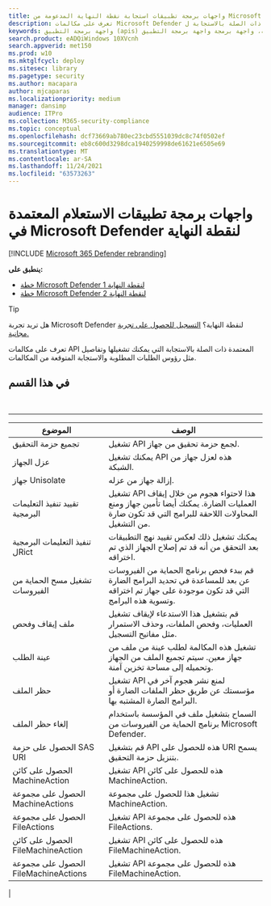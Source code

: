 ```yaml
---
title: واجهات برمجة تطبيقات استجابة نقطة النهاية المدعومة من Microsoft Defender
description: تعرف على مكالمات Microsoft Defender المحددة ذات الصلة بالاستجابة ل API لنقطة النهاية.
keywords: واجهة برمجة التطبيق (apis) للاستجابة، واجهة برمجة واجهة برمجة التطبيق (apis) الرسوم البيانية، apis المعتمدة، الممثل، التنبيهات، الجهاز، المستخدم، المجال، ip، الملف
search.product: eADQiWindows 10XVcnh
search.appverid: met150
ms.prod: w10
ms.mktglfcycl: deploy
ms.sitesec: library
ms.pagetype: security
ms.author: macapara
author: mjcaparas
ms.localizationpriority: medium
manager: dansimp
audience: ITPro
ms.collection: M365-security-compliance
ms.topic: conceptual
ms.openlocfilehash: dcf73669ab780ec23cbd5551039dc8c74f0502ef
ms.sourcegitcommit: eb8c600d3298dca1940259998de61621e6505e69
ms.translationtype: MT
ms.contentlocale: ar-SA
ms.lasthandoff: 11/24/2021
ms.locfileid: "63573263"
---
```

# <a name="supported-microsoft-defender-for-endpoint-query-apis"></a>واجهات برمجة تطبيقات الاستعلام المعتمدة في Microsoft Defender لنقطة النهاية

[!INCLUDE [Microsoft 365 Defender rebranding](../../includes/microsoft-defender.md)]


**ينطبق على:**
- [خطة Microsoft Defender لنقطة النهاية 1](https://go.microsoft.com/fwlink/?linkid=2154037)
- [خطة Microsoft Defender لنقطة النهاية 2](https://go.microsoft.com/fwlink/?linkid=2154037)

> [!TIP]
> هل تريد تجربة Microsoft Defender لنقطة النهاية؟ [التسجيل للحصول على تجربة مجانية.](https://signup.microsoft.com/create-account/signup?products=7f379fee-c4f9-4278-b0a1-e4c8c2fcdf7e&ru=https://aka.ms/MDEp2OpenTrial?ocid=docs-wdatp-supported-response-apis-abovefoldlink)

تعرف على مكالمات API المعتمدة ذات الصلة بالاستجابة التي يمكنك تشغيلها وتفاصيل مثل رؤوس الطلبات المطلوبة والاستجابة المتوقعة من المكالمات.

## <a name="in-this-section"></a>في هذا القسم

<br>

****

|الموضوع|الوصف|
|---|---|
|تجميع حزمة التحقيق|تشغيل API لجمع حزمة تحقيق من جهاز.|
|عزل الجهاز|يمكنك تشغيل API هذه لعزل جهاز من الشبكة.|
|جهاز Unisolate|إزالة جهاز من عزله.|
|تقييد تنفيذ التعليمات البرمجية|تشغيل API هذا لاحتواء هجوم من خلال إيقاف العمليات الضارة. يمكنك أيضا تأمين جهاز ومنع المحاولات اللاحقة للبرامج التي قد تكون ضارة من التشغيل.|
|تنفيذ التعليمات البرمجية لRict|يمكنك تشغيل ذلك لعكس تقييد نهج التطبيقات بعد التحقق من أنه قد تم إصلاح الجهاز الذي تم اختراقه.|
|تشغيل مسح الحماية من الفيروسات|قم ببدء فحص برنامج الحماية من الفيروسات عن بعد للمساعدة في تحديد البرامج الضارة التي قد تكون موجودة على جهاز تم اختراقه وتسوية هذه البرامج.|
|ملف إيقاف وفحص|قم بتشغيل هذا الاستدعاء لإيقاف تشغيل العمليات، وفحص الملفات، وحذف الاستمرار مثل مفاتيح التسجيل.|
|عينة الطلب|تشغيل هذه المكالمة لطلب عينة من ملف من جهاز معين. سيتم تجميع الملف من الجهاز وتحميله إلى مساحة تخزين آمنة.|
|حظر الملف|تشغيل API لمنع نشر هجوم آخر في مؤسستك عن طريق حظر الملفات الضارة أو البرامج الضارة المشتبه بها.|
|إلغاء حظر الملف|السماح بتشغيل ملف في المؤسسة باستخدام برنامج الحماية من الفيروسات من Microsoft Defender.|
|الحصول على حزمة SAS URI|قم بتشغيل API هذه للحصول على URI يسمح بتنزيل حزمة التحقيق.|
|الحصول على كائن MachineAction|تشغيل API هذه للحصول على كائن MachineAction.|
|الحصول على مجموعة MachineActions|تشغيل هذا للحصول على مجموعة MachineAction.|
|الحصول على مجموعة FileActions|تشغيل API هذه للحصول على مجموعة FileActions.|
|الحصول على كائن FileMachineAction|تشغيل API هذه للحصول على كائن FileMachineAction.|
|الحصول على مجموعة FileMachineActions|تشغيل API هذه للحصول على مجموعة FileMachineAction.|
|
